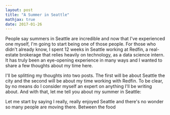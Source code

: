 ```yaml
---
layout: post
title: "A Summer in Seattle"
mathjax: true
date: 2017-01-26
---
```


People say summers in Seattle are incredible and now that I've experienced one myself, I'm going to start being one of those people.
For those who didn't already know, I spent 12 weeks in Seattle working at Redfin, a real-estate brokerage that relies heavily on technology, as a data science intern. 
It has truly been an eye-opening experience in many ways and I wanted to share a few thoughts about my time here.

I'll be splitting my thoughts into two posts. The first will be about Seattle the city and the second will be about my time working with Redfin. 
To be clear, by no means do I consider myself an expert on anything I'll be writing about.
And with that, let me tell you about my summer in Seattle:

Let me start by saying I really, really enjoyed Seattle and there's no wonder so many people are moving there. 
Between the food
